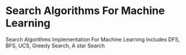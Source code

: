# Search Algorithms For Machine Learning
Search Algorithms Implementation For Machine Learning Includes DFS, BFS, UCS, Greedy Search, A star Search
